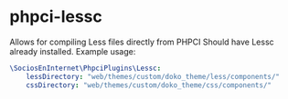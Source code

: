 # phpci-lessc
Allows for compiling Less files directly from PHPCI
Should have Lessc already installed. Example usage:

```yaml
\SociosEnInternet\PhpciPlugins\Lessc:
    lessDirectory: "web/themes/custom/doko_theme/less/components/"
    cssDirectory: "web/themes/custom/doko_theme/css/components/"
```
